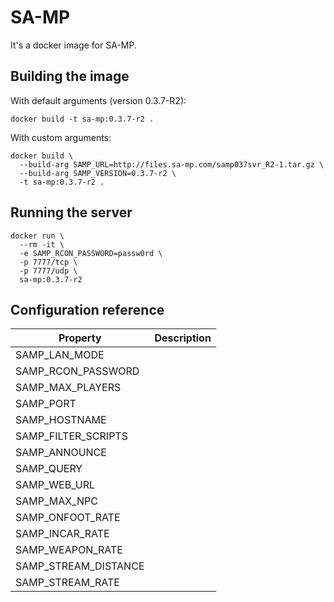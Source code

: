 SA-MP
=====

It's a docker image for SA-MP.

## Building the image

With default arguments (version 0.3.7-R2):

```
docker build -t sa-mp:0.3.7-r2 .
```

With custom arguments:

```
docker build \
  --build-arg SAMP_URL=http://files.sa-mp.com/samp037svr_R2-1.tar.gz \
  --build-arg SAMP_VERSION=0.3.7-r2 \
  -t sa-mp:0.3.7-r2 .
```

## Running the server

```
docker run \
  --rm -it \
  -e SAMP_RCON_PASSWORD=passw0rd \
  -p 7777/tcp \
  -p 7777/udp \
  sa-mp:0.3.7-r2
```

## Configuration reference

| Property             | Description |
|----------------------|-------------|
| SAMP_LAN_MODE        |             |
| SAMP_RCON_PASSWORD   |             |
| SAMP_MAX_PLAYERS     |             |
| SAMP_PORT            |             |
| SAMP_HOSTNAME        |             |
| SAMP_FILTER_SCRIPTS  |             |
| SAMP_ANNOUNCE        |             |
| SAMP_QUERY           |             |
| SAMP_WEB_URL         |             |
| SAMP_MAX_NPC         |             |
| SAMP_ONFOOT_RATE     |             |
| SAMP_INCAR_RATE      |             |
| SAMP_WEAPON_RATE     |             |
| SAMP_STREAM_DISTANCE |             |
| SAMP_STREAM_RATE     |             |
